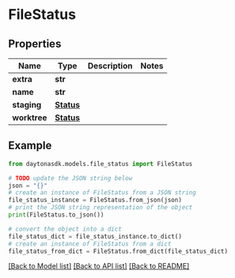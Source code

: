 # FileStatus


## Properties

Name | Type | Description | Notes
------------ | ------------- | ------------- | -------------
**extra** | **str** |  | 
**name** | **str** |  | 
**staging** | [**Status**](Status.md) |  | 
**worktree** | [**Status**](Status.md) |  | 

## Example

```python
from daytonasdk.models.file_status import FileStatus

# TODO update the JSON string below
json = "{}"
# create an instance of FileStatus from a JSON string
file_status_instance = FileStatus.from_json(json)
# print the JSON string representation of the object
print(FileStatus.to_json())

# convert the object into a dict
file_status_dict = file_status_instance.to_dict()
# create an instance of FileStatus from a dict
file_status_from_dict = FileStatus.from_dict(file_status_dict)
```
[[Back to Model list]](../README.md#documentation-for-models) [[Back to API list]](../README.md#documentation-for-api-endpoints) [[Back to README]](../README.md)


